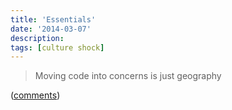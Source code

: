 ```yaml
---
title: 'Essentials'
date: '2014-03-07'
description:
tags: [culture shock]
---
```


> Moving code into concerns is just geography

([comments](https://news.ycombinator.com/item?id=7338495))
